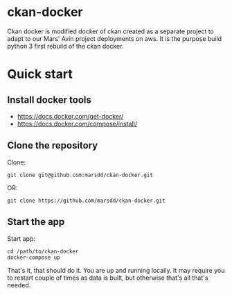 # ckan-docker

Ckan docker is modified docker of ckan created as a separate project to 
adapt to our Mars' Avin project deployments on aws.  It is the purpose build 
python 3 first rebuild of the ckan docker.

# Quick start

## Install docker tools 

* https://docs.docker.com/get-docker/
* https://docs.docker.com/compose/install/

##  Clone the repository

Clone: 
    
    git clone git@github.com:marsdd/ckan-docker.git
    
OR: 

    git clone https://github.com/marsdd/ckan-docker.git
    
## Start the app

Start app:

    cd /path/to/ckan-docker
    docker-compose up
    
That's it, that should do it.  You are up and running locally.  It may
require you to restart couple of times as data is built, but otherwise that's 
all that's needed.


